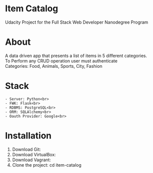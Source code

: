 # Item Catalog
Udacity Project for the Full Stack Web Developer Nanodegree Program

# About
A data driven app that presents a list of items in 5 different categories.<br>
To Perform any CRUD operation user must authenticate<br>
Categories: Food, Animals, Sports, City, Fashion
# Stack
	- Server: Python<br>
	- FWK: Flask<br>
	- RDBMS: PostgreSQL<br>
	- ORM: SQLAlchemy<br>
	- Oauth Provider: Google<br>
# Installation
1. Download Git:
2. Download VirtualBox:
3. Download Vagrant:
4. Clone the project:
	cd item-catalog 

